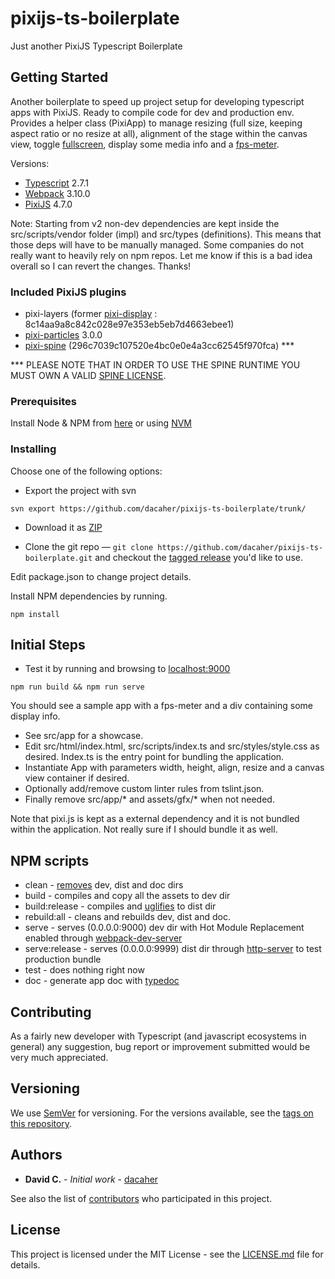 # pixijs-ts-boilerplate

Just another PixiJS Typescript Boilerplate

## Getting Started

Another boilerplate to speed up project setup for developing typescript apps with PixiJS.
Ready to compile code for dev and production env. 
Provides a helper class (PixiApp) to manage resizing (full size, keeping aspect ratio or no resize at all),
alignment of the stage within the canvas view, toggle [fullscreen](https://github.com/sindresorhus/screenfull.js/),
display some media info and a [fps-meter](https://github.com/darsain/fpsmeter).

Versions:
- [Typescript](https://www.typescriptlang.org/) 2.7.1
- [Webpack](https://webpack.js.org/) 3.10.0
- [PixiJS](http://www.pixijs.com/) 4.7.0


Note: Starting from v2 non-dev dependencies are kept inside the src/scripts/vendor folder (impl) and src/types (definitions). 
This means that those deps will have to be manually managed. Some companies do not really want to heavily rely on npm repos.
Let me know if this is a bad idea overall so I can revert the changes. Thanks!

### Included PixiJS plugins
- pixi-layers (former [pixi-display](https://github.com/pixijs/pixi-display) : 8c14aa9a8c842c028e97e353eb5eb7d4663ebee1)
- [pixi-particles](https://github.com/pixijs/pixi-particles) 3.0.0
- [pixi-spine](https://github.com/pixijs/pixi-spine) (296c7039c107520e4bc0e0e4a3cc62545f970fca) ***

*** PLEASE NOTE THAT IN ORDER TO USE THE SPINE RUNTIME YOU MUST OWN A VALID [SPINE LICENSE](https://esotericsoftware.com/spine-purchase).

### Prerequisites

Install Node & NPM from [here](https://www.npmjs.com/get-npm) or using [NVM](https://github.com/creationix/nvm)

### Installing

Choose one of the following options:

* Export the project with svn

```
svn export https://github.com/dacaher/pixijs-ts-boilerplate/trunk/
```

* Download it as [ZIP](https://github.com/dacaher/pixijs-ts-boilerplate/archive/master.zip)

* Clone the git repo — `git clone https://github.com/dacaher/pixijs-ts-boilerplate.git` and checkout the
[tagged release](https://github.com/dacaher/pixijs-ts-boilerplate/releases) you'd like to use.


Edit package.json to change project details.

Install NPM dependencies by running.

```
npm install
```
 
## Initial Steps

- Test it by running and browsing to [localhost:9000](http://localhost:9000/) 
```
npm run build && npm run serve
```
You should see a sample app with a fps-meter and a div containing some display info.

- See src/app for a showcase.
- Edit src/html/index.html, src/scripts/index.ts and src/styles/style.css as desired.
Index.ts is the entry point for bundling the application.
- Instantiate App with parameters width, height, align, resize and a canvas view container if desired.
- Optionally add/remove custom linter rules from tslint.json.
- Finally remove src/app/* and assets/gfx/* when not needed.

Note that pixi.js is kept as a external dependency and it is not bundled within the application.
Not really sure if I should bundle it as well.

## NPM scripts

- clean - [removes](https://github.com/isaacs/rimraf) dev, dist and doc dirs
- build - compiles and copy all the assets to dev dir
- build:release - compiles and [uglifies](https://github.com/webpack-contrib/uglifyjs-webpack-plugin) to dist dir
- rebuild:all - cleans and rebuilds dev, dist and doc. 
- serve - serves (0.0.0.0:9000) dev dir with Hot Module Replacement enabled through [webpack-dev-server](https://github.com/webpack/webpack-dev-server)
- serve:release - serves (0.0.0.0:9999) dist dir through [http-server](https://github.com/indexzero/http-server) to test production bundle
- test - does nothing right now
- doc - generate app doc with [typedoc](http://typedoc.org/)

## Contributing

As a fairly new developer with Typescript (and javascript ecosystems in general) any suggestion, bug report or improvement submitted would be very much appreciated.

## Versioning

We use [SemVer](http://semver.org/) for versioning. For the versions available, see the [tags on this repository](https://github.com/dacaher/pixijs-ts-boilerplate/tags). 

## Authors

* **David C.** - *Initial work* - [dacaher](https://github.com/dacaher)

See also the list of [contributors](https://github.com/dacaher/pixijs-ts-boilerplate/contributors) who participated in this project.

## License

This project is licensed under the MIT License - see the [LICENSE.md](LICENSE.md) file for details.